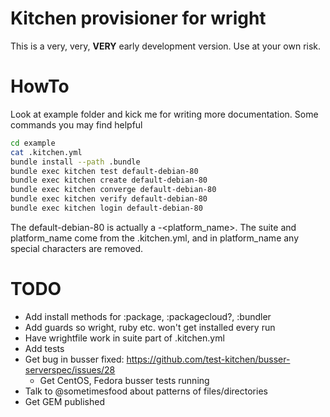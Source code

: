 # Kitchen provisioner for wright

This is a  very, very, __VERY__ early development version. Use at your own risk.

# HowTo

Look at example folder and kick me for writing more documentation.
Some commands you may find helpful

```bash
cd example
cat .kitchen.yml
bundle install --path .bundle
bundle exec kitchen test default-debian-80
bundle exec kitchen create default-debian-80
bundle exec kitchen converge default-debian-80
bundle exec kitchen verify default-debian-80
bundle exec kitchen login default-debian-80
```

The default-debian-80 is actually a <suite>-<platform_name>. The suite and platform_name come from the .kitchen.yml, and in platform_name any special characters are removed.

# TODO

* Add install methods for :package, :packagecloud?, :bundler
* Add guards so wright, ruby etc. won't get installed every run
* Have wrightfile work in suite part of .kitchen.yml
* Add tests
* Get bug in busser fixed: https://github.com/test-kitchen/busser-serverspec/issues/28
  * Get CentOS, Fedora busser tests running
* Talk to @sometimesfood about patterns of files/directories
* Get GEM published
